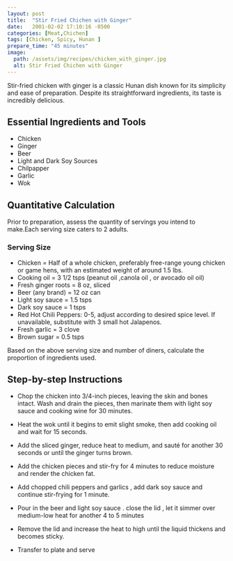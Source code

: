 ```yaml
---
layout: post
title:  "Stir Fried Chichen with Ginger"
date:   2001-02-02 17:10:16 -0500
categories: [Meat,Chichen]
tags: [Chicken, Spicy, Hunan ]
prepare_time: "45 minutes" 
image:
  path: /assets/img/recipes/chicken_with_ginger.jpg
  alt: Stir Fried Chichen with Ginger
---
```

Stir-fried chicken with ginger is a classic Hunan dish known for its simplicity and ease of preparation. Despite its straightforward ingredients, its taste is incredibly delicious.


## Essential Ingredients and Tools
- Chicken
- Ginger
- Beer
- Light and Dark Soy Sources
- Chilpapper 
- Garlic
- Wok


## Quantitative Calculation

Prior to preparation, assess the quantity of servings you intend to make.Each serving size caters to 2 adults.

### Serving Size
- Chicken = Half of a whole chicken, preferably free-range young chicken or game hens, with an estimated weight of around 1.5 lbs.
- Cooking oil = 3 1/2 tsps (peanut oil ,canola oil , or avocado oil oil)
- Fresh ginger roots = 8 oz, sliced 
- Beer (any brand) = 12 oz can 
- Light soy sauce = 1.5 tsps
- Dark soy sauce = 1 tsps
- Red Hot Chili Peppers: 0-5, adjust according to desired spice level. If unavailable, substitute with 3 small hot Jalapenos. 
- Fresh garlic = 3 clove
- Brown sugar = 0.5 tsps

Based on the above serving size and number of diners, calculate the proportion of ingredients used.

## Step-by-step Instructions
- Chop the chicken into 3/4-inch pieces, leaving the skin and bones intact. Wash and drain the pieces, then marinate them with light soy sauce and  cooking wine for 30 minutes.

- Heat the wok until it begins to emit slight smoke, then add cooking oil and wait for 15 seconds.
- Add the sliced ginger, reduce heat to medium, and sauté for another 30 seconds or until the ginger turns brown.
- Add the chicken pieces and stir-fry for 4 minutes to reduce moisture and render the chicken fat.
- Add chopped chili peppers and garlics , add dark soy sauce and continue stir-frying for 1 minute.
- Pour in the beer and light soy sauce . close the lid , let it simmer over medium-low heat for another 4 to 5 minutes
- Remove the lid and increase the heat to high until the liquid thickens and becomes sticky.
- Transfer to plate and serve 


